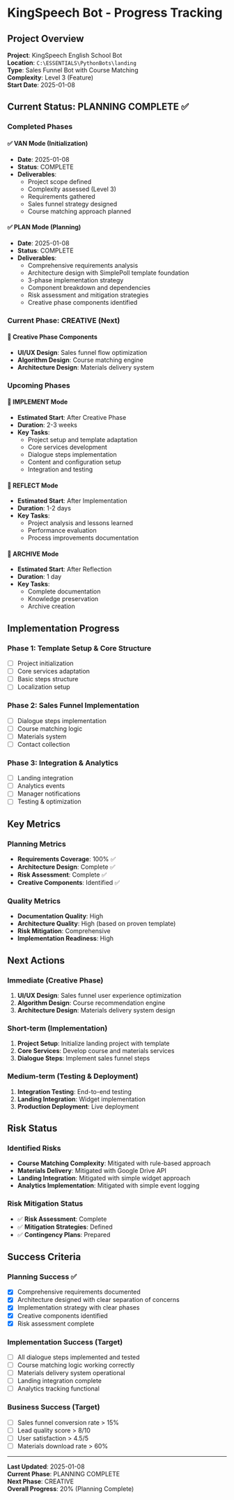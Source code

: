 # KingSpeech Bot - Progress Tracking

## Project Overview
**Project**: KingSpeech English School Bot  
**Location**: `C:\ESSENTIALS\PythonBots\landing`  
**Type**: Sales Funnel Bot with Course Matching  
**Complexity**: Level 3 (Feature)  
**Start Date**: 2025-01-08

## Current Status: PLANNING COMPLETE ✅

### Completed Phases

#### ✅ VAN Mode (Initialization)
- **Date**: 2025-01-08
- **Status**: COMPLETE
- **Deliverables**:
  - Project scope defined
  - Complexity assessed (Level 3)
  - Requirements gathered
  - Sales funnel strategy designed
  - Course matching approach planned

#### ✅ PLAN Mode (Planning)
- **Date**: 2025-01-08
- **Status**: COMPLETE
- **Deliverables**:
  - Comprehensive requirements analysis
  - Architecture design with SimplePoll template foundation
  - 3-phase implementation strategy
  - Component breakdown and dependencies
  - Risk assessment and mitigation strategies
  - Creative phase components identified

### Current Phase: CREATIVE (Next)

#### 🎨 Creative Phase Components
- **UI/UX Design**: Sales funnel flow optimization
- **Algorithm Design**: Course matching engine
- **Architecture Design**: Materials delivery system

### Upcoming Phases

#### 🔄 IMPLEMENT Mode
- **Estimated Start**: After Creative Phase
- **Duration**: 2-3 weeks
- **Key Tasks**:
  - Project setup and template adaptation
  - Core services development
  - Dialogue steps implementation
  - Content and configuration setup
  - Integration and testing

#### 🔄 REFLECT Mode
- **Estimated Start**: After Implementation
- **Duration**: 1-2 days
- **Key Tasks**:
  - Project analysis and lessons learned
  - Performance evaluation
  - Process improvements documentation

#### 🔄 ARCHIVE Mode
- **Estimated Start**: After Reflection
- **Duration**: 1 day
- **Key Tasks**:
  - Complete documentation
  - Knowledge preservation
  - Archive creation

## Implementation Progress

### Phase 1: Template Setup & Core Structure
- [ ] Project initialization
- [ ] Core services adaptation
- [ ] Basic steps structure
- [ ] Localization setup

### Phase 2: Sales Funnel Implementation
- [ ] Dialogue steps implementation
- [ ] Course matching logic
- [ ] Materials system
- [ ] Contact collection

### Phase 3: Integration & Analytics
- [ ] Landing integration
- [ ] Analytics events
- [ ] Manager notifications
- [ ] Testing & optimization

## Key Metrics

### Planning Metrics
- **Requirements Coverage**: 100% ✅
- **Architecture Design**: Complete ✅
- **Risk Assessment**: Complete ✅
- **Creative Components**: Identified ✅

### Quality Metrics
- **Documentation Quality**: High
- **Architecture Quality**: High (based on proven template)
- **Risk Mitigation**: Comprehensive
- **Implementation Readiness**: High

## Next Actions

### Immediate (Creative Phase)
1. **UI/UX Design**: Sales funnel user experience optimization
2. **Algorithm Design**: Course recommendation engine
3. **Architecture Design**: Materials delivery system design

### Short-term (Implementation)
1. **Project Setup**: Initialize landing project with template
2. **Core Services**: Develop course and materials services
3. **Dialogue Steps**: Implement sales funnel steps

### Medium-term (Testing & Deployment)
1. **Integration Testing**: End-to-end testing
2. **Landing Integration**: Widget implementation
3. **Production Deployment**: Live deployment

## Risk Status

### Identified Risks
- **Course Matching Complexity**: Mitigated with rule-based approach
- **Materials Delivery**: Mitigated with Google Drive API
- **Landing Integration**: Mitigated with simple widget approach
- **Analytics Implementation**: Mitigated with simple event logging

### Risk Mitigation Status
- ✅ **Risk Assessment**: Complete
- ✅ **Mitigation Strategies**: Defined
- ✅ **Contingency Plans**: Prepared

## Success Criteria

### Planning Success ✅
- [x] Comprehensive requirements documented
- [x] Architecture designed with clear separation of concerns
- [x] Implementation strategy with clear phases
- [x] Creative components identified
- [x] Risk assessment complete

### Implementation Success (Target)
- [ ] All dialogue steps implemented and tested
- [ ] Course matching logic working correctly
- [ ] Materials delivery system operational
- [ ] Landing integration complete
- [ ] Analytics tracking functional

### Business Success (Target)
- [ ] Sales funnel conversion rate > 15%
- [ ] Lead quality score > 8/10
- [ ] User satisfaction > 4.5/5
- [ ] Materials download rate > 60%

---

**Last Updated**: 2025-01-08  
**Current Phase**: PLANNING COMPLETE  
**Next Phase**: CREATIVE  
**Overall Progress**: 20% (Planning Complete)
